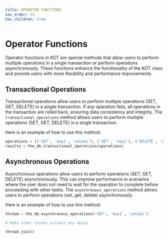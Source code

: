 ```yaml
---
title: OPERATOR FUNCTIONS
nav_order: 13
has_children: true
---
```


# Operator Functions

Operator functions in KOT are special methods that allow users to perform multiple operations in a single transaction or perform operations asynchronously. These functions enhance the functionality of the KOT class and provide users with more flexibility and performance improvements.


## Transactional Operations

Transactional operations allow users to perform multiple operations (SET, GET, DELETE) in a single transaction. If any operation fails, all operations in the transaction are rolled back, ensuring data consistency and integrity. The `transactional_operations` method allows users to perform multiple operations (SET, GET, DELETE) in a single transaction.

Here is an example of how to use this method:

```python
operations = [('SET', 'key1', 'value1'), ('GET', 'key1'), ('DELETE', 'key1')]
results = the_db.transactional_operations(operations)
```

## Asynchronous Operations

Asynchronous operations allow users to perform operations (SET, GET, DELETE) asynchronously. This can improve performance in scenarios where the user does not need to wait for the operation to complete before proceeding with other tasks. The `asynchronous_operations` method allows users to perform operations (set, get, delete) asynchronously.

Here is an example of how to use this method:

```python
thread = the_db.asynchronous_operations('SET', 'key1', 'value1')

# Make other thinks without any delay

thread.join()
```
